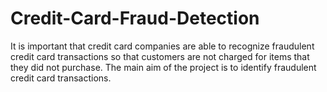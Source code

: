 # Credit-Card-Fraud-Detection
It is important that credit card companies are able to recognize fraudulent credit card transactions so that customers are not charged for items that they did not purchase.
The main aim of the project is to identify fraudulent credit card transactions.
